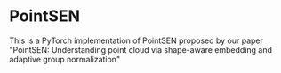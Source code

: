 # PointSEN
This is a PyTorch implementation of PointSEN proposed by our paper "PointSEN: Understanding point cloud via shape-aware embedding and adaptive group normalization"

